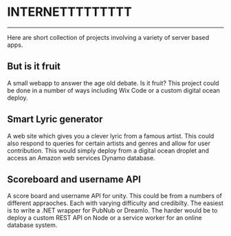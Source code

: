 # INTERNETTTTTTTTT
***
Here are short collection of projects involving a variety of server based apps.

## But is it fruit
A small webapp to answer the age old debate. Is it fruit?
This project could be done in a number of ways including Wix Code or a custom digital ocean deploy.

## Smart Lyric generator
A web site which gives you a clever lyric from a famous artist. This could also respond to queries for certain artists and genres and allow for user contribution. This would simply deploy from a digital ocean droplet and access an Amazon web services Dynamo database.

## Scoreboard and username API
A score board and username API for unity. This could be from a numbers of different appraoches. Each with varying difficulty and credibilty. The easiest is to write a .NET wrapper for PubNub or Dreamlo. The harder would be to deploy a custom REST API on Node or a service worker for an online database system.